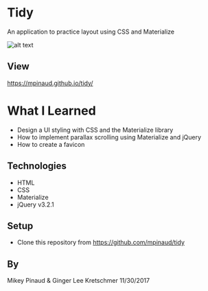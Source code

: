# Tidy

An application to practice layout using CSS and Materialize 

![alt text](https://github.com/mpinaud/tidy/blob/master/img/tidy.png)

## View
https://mpinaud.github.io/tidy/

# What I Learned

* Design a UI styling with CSS and the Materialize library
* How to implement parallax scrolling using Materialize and jQuery
* How to create a favicon

## Technologies

* HTML
* CSS
* Materialize
* jQuery v3.2.1

## Setup

* Clone this repository from https://github.com/mpinaud/tidy

## By
Mikey Pinaud & Ginger Lee Kretschmer 11/30/2017